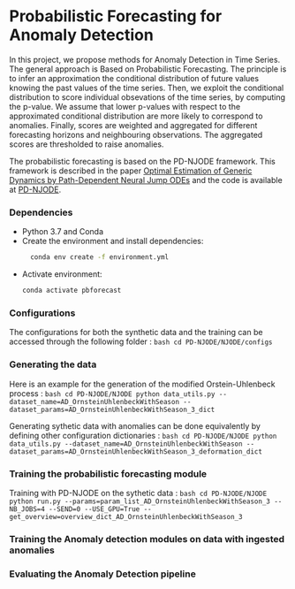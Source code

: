 # Probabilistic Forecasting for Anomaly Detection

In this project, we propose methods for Anomaly Detection in Time Series.
The general approach is Based on Probabilistic Forecasting. The principle is to infer an approximation the conditional distribution of future values knowing the past values of the time series. Then, we exploit the conditional distribution to score individual obsevations of the time series, by computing the p-value. We assume that lower p-values with respect to the approximated conditional distribution are more likely to correspond to anomalies. Finally, scores are weighted and aggregated for different forecasting horizons and neighbouring observations. The aggregated scores are thresholded to raise anomalies.

The probabilistic forecasting is based on the PD-NJODE framework. This framework is described in the paper [Optimal Estimation of Generic Dynamics by Path-Dependent Neural Jump ODEs](https://arxiv.org/abs/2206.14284) and the code is available at [PD-NJODE](https://github.com/FlorianKrach/PD-NJODE).

### Dependencies
- Python 3.7 and Conda
- Create the environment and install dependencies:
  ```bash
    conda env create -f environment.yml
    ```
- Activate environment:
    ```bash
    conda activate pbforecast
    ```

### Configurations 
The configurations for both the synthetic data and the training can be accessed through the following folder :
    ```bash
    cd PD-NJODE/NJODE/configs
    ```

### Generating the data
Here is an example for the generation of the modified Orstein-Uhlenbeck process : 
    ```bash
    cd PD-NJODE/NJODE
    python data_utils.py --dataset_name=AD_OrnsteinUhlenbeckWithSeason --dataset_params=AD_OrnsteinUhlenbeckWithSeason_3_dict
    ```

Generating sythetic data with anomalies can be done equivalently by defining other configuration dictionaries :
    ```bash
    cd PD-NJODE/NJODE
    python data_utils.py --dataset_name=AD_OrnsteinUhlenbeckWithSeason --dataset_params=AD_OrnsteinUhlenbeckWithSeason_3_deformation_dict
    ```

### Training the probabilistic forecasting module
Training with PD-NJODE on the sythetic data :
    ```bash
    cd PD-NJODE/NJODE
    python run.py --params=param_list_AD_OrnsteinUhlenbeckWithSeason_3 --NB_JOBS=4 --SEND=0 --USE_GPU=True --get_overview=overview_dict_AD_OrnsteinUhlenbeckWithSeason_3
    ```

### Training the Anomaly detection modules on data with ingested anomalies

### Evaluating the Anomaly Detection pipeline